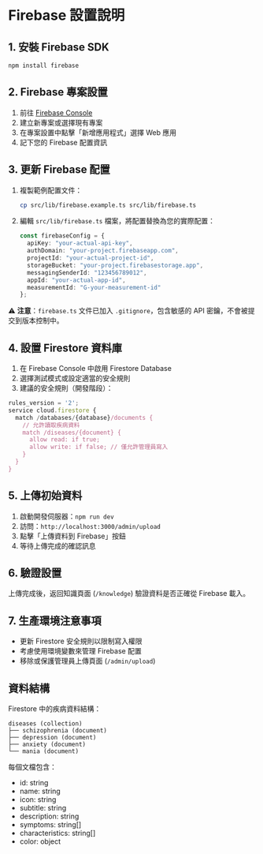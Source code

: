 # Firebase 設置說明

## 1. 安裝 Firebase SDK

```bash
npm install firebase
```

## 2. Firebase 專案設置

1. 前往 [Firebase Console](https://console.firebase.google.com/)
2. 建立新專案或選擇現有專案
3. 在專案設置中點擊「新增應用程式」選擇 Web 應用
4. 記下您的 Firebase 配置資訊

## 3. 更新 Firebase 配置

1. 複製範例配置文件：
   ```bash
   cp src/lib/firebase.example.ts src/lib/firebase.ts
   ```

2. 編輯 `src/lib/firebase.ts` 檔案，將配置替換為您的實際配置：
   ```typescript
   const firebaseConfig = {
     apiKey: "your-actual-api-key",
     authDomain: "your-project.firebaseapp.com",
     projectId: "your-actual-project-id",
     storageBucket: "your-project.firebasestorage.app",
     messagingSenderId: "123456789012",
     appId: "your-actual-app-id",
     measurementId: "G-your-measurement-id"
   };
   ```

⚠️ **注意**：`firebase.ts` 文件已加入 `.gitignore`，包含敏感的 API 密鑰，不會被提交到版本控制中。

## 4. 設置 Firestore 資料庫

1. 在 Firebase Console 中啟用 Firestore Database
2. 選擇測試模式或設定適當的安全規則
3. 建議的安全規則（開發階段）：

```javascript
rules_version = '2';
service cloud.firestore {
  match /databases/{database}/documents {
    // 允許讀取疾病資料
    match /diseases/{document} {
      allow read: if true;
      allow write: if false; // 僅允許管理員寫入
    }
  }
}
```

## 5. 上傳初始資料

1. 啟動開發伺服器：`npm run dev`
2. 訪問：`http://localhost:3000/admin/upload`
3. 點擊「上傳資料到 Firebase」按鈕
4. 等待上傳完成的確認訊息

## 6. 驗證設置

上傳完成後，返回知識頁面 (`/knowledge`) 驗證資料是否正確從 Firebase 載入。

## 7. 生產環境注意事項

- 更新 Firestore 安全規則以限制寫入權限
- 考慮使用環境變數來管理 Firebase 配置
- 移除或保護管理員上傳頁面 (`/admin/upload`)

## 資料結構

Firestore 中的疾病資料結構：

```
diseases (collection)
├── schizophrenia (document)
├── depression (document)
├── anxiety (document)
└── mania (document)
```

每個文檔包含：
- id: string
- name: string
- icon: string
- subtitle: string
- description: string
- symptoms: string[]
- characteristics: string[]
- color: object 